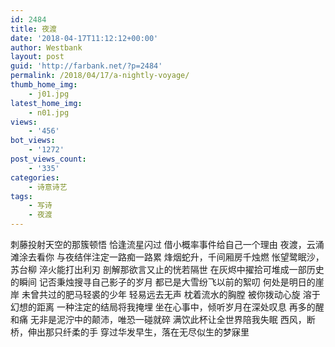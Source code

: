 ```yaml
---
id: 2484
title: 夜渡
date: '2018-04-17T11:12:12+00:00'
author: Westbank
layout: post
guid: 'http://farbank.net/?p=2484'
permalink: /2018/04/17/a-nightly-voyage/
thumb_home_img:
    - j01.jpg
latest_home_img:
    - n01.jpg
views:
    - '456'
bot_views:
    - '1272'
post_views_count:
    - '335'
categories:
    - 诗意诗艺
tags:
    - 写诗
    - 夜渡
---
```


刺藤投射天空的那簇顿悟 恰逢流星闪过 借小概率事件给自己一个理由 夜渡，云涌滩涂去看你 与夜结伴注定一路痴一路累 烽烟蛇升，千间厢房千烛燃 怅望鹭眠沙，苏台柳 淬火能打出利刃 剖解那欲言又止的恍若隔世 在灰烬中擢拾可堆成一部历史的瞬间 记否秉烛搜寻自己影子的岁月 都已是大雪纷飞以前的絮叨 何处是明日的崖岸 未曾共过的肥马轻裘的少年 轻易远去无声 枕着流水的胸膛 被你拨动心旋 溶于幻想的距离 一种注定的结局将我掩埋 坐在心事中，倾听岁月在深处叹息 再多的醒和痛 无非是泥泞中的颠沛，唯恐一碰就碎 满饮此杯让全世界陪我失眠 西风，断桥，伸出那只纤柔的手 穿过华发早生，落在无尽似生的梦寐里